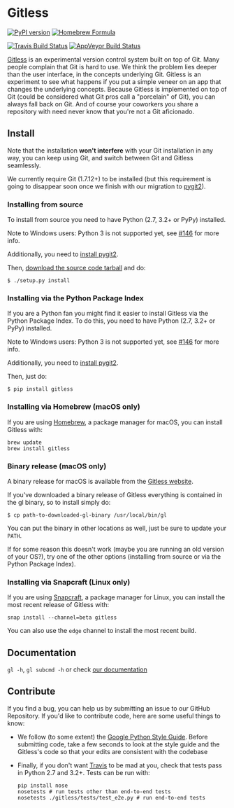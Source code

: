 Gitless
=======

[![PyPI version](https://img.shields.io/pypi/v/gitless.svg)](https://pypi.org/project/gitless "PyPI version")
[![Homebrew Formula](https://img.shields.io/homebrew/v/gitless.svg)](https://formulae.brew.sh/formula/gitless "Homebrew Formula")

[![Travis Build Status](https://img.shields.io/travis/sdg-mit/gitless/master.svg)](https://travis-ci.org/sdg-mit/gitless "Travis Build Status")
[![AppVeyor Build Status](https://ci.appveyor.com/api/projects/status/github/sdg-mit/gitless?svg=true)](https://ci.appveyor.com/project/spderosso/gitless "AppVeyor Build Status")

[Gitless](http://gitless.com "Gitless's website") is an experimental version
control system built on top of Git. Many
people complain that Git is hard to use. We think the problem lies deeper than
the user interface, in the concepts underlying Git. Gitless is an experiment to
see what happens if you put a simple veneer on an app that changes the
underlying concepts. Because Gitless is implemented on top of Git (could be
considered what Git pros call a "porcelain" of Git), you can always fall
back on Git. And of course your coworkers you share a repository with need never
know that you're not a Git aficionado.


Install
-------

Note that the installation **won't interfere** with your Git installation in any
way, you can keep using Git, and switch between Git and Gitless seamlessly.

We currently require Git (1.7.12+) to be installed (but this requirement is
going to disappear soon once we finish with our migration to [pygit2](https://github.com/libgit2/pygit2)).


### Installing from source

To install from source you need to have Python (2.7, 3.2+ or PyPy)
installed.

Note to Windows users: Python 3 is not supported yet,
see [#146](https://github.com/sdg-mit/gitless/issues/146) for more info.

Additionally, you need to [install pygit2](
http://www.pygit2.org/install.html "pygit2 install").

Then, [download the source code tarball](http://gitless.com "Gitless's website")
and do:

    $ ./setup.py install


### Installing via the Python Package Index

If you are a Python fan you might find it easier to install
Gitless via the Python Package Index. To do this, you need to have
Python (2.7, 3.2+ or PyPy) installed.

Note to Windows users: Python 3 is not supported yet,
see [#146](https://github.com/sdg-mit/gitless/issues/146) for more info.

Additionally, you need to [install pygit2](
http://www.pygit2.org/install.html "pygit2 install").

Then, just do:

    $ pip install gitless

### Installing via Homebrew (macOS only)

If you are using [Homebrew](http://brew.sh/ "Homebrew homepage"), a package
manager for macOS, you can install Gitless with:

```
brew update
brew install gitless
```

### Binary release (macOS only)

A binary release for macOS is available from the
[Gitless website](http://gitless.com "Gitless's website").

If you've downloaded a binary release of Gitless everything is contained in the
gl binary, so to install simply do:

    $ cp path-to-downloaded-gl-binary /usr/local/bin/gl

You can put the binary in other locations as well, just be sure to update your
`PATH`.

If for some reason this doesn't work (maybe you are running an old version of
your OS?), try one of the other options (installing from source or via
the Python Package Index).

### Installing via Snapcraft (Linux only)

If you are using [Snapcraft](https://snapcraft.io/ "Snapcraft"), a
package manager for Linux, you can install the most recent release
of Gitless with:

```
snap install --channel=beta gitless
```

You can also use the `edge` channel to install the most recent build.

Documentation
-------------

`gl -h`, `gl subcmd -h` or check
[our documentation](http://gitless.com "Gitless's website")


Contribute
----------

If you find a bug, you can help us by submitting an issue to our
GitHub Repository. If you'd like to contribute
code, here are some useful things to know:

- We follow (to some extent) the [Google Python Style Guide](
    https://google.github.io/styleguide/pyguide.html
    "Google Python Style Guide").
Before submitting code, take a few seconds to look at the style guide and the
Gitless's code so that your edits are consistent with the codebase

- Finally, if you don't want [Travis](
    https://travis-ci.org/sdg-mit/gitless "Travis") to
be mad at you, check that tests pass in Python 2.7 and 3.2+. Tests can be run with:
  ```
  pip install nose
  nosetests # run tests other than end-to-end tests
  nosetests ./gitless/tests/test_e2e.py # run end-to-end tests
  ```
